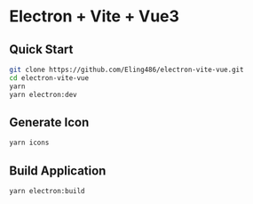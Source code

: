 # Electron + Vite + Vue3

## Quick Start
```bash
git clone https://github.com/Eling486/electron-vite-vue.git
cd electron-vite-vue
yarn
yarn electron:dev
```

## Generate Icon
```bash
yarn icons
```

## Build Application
```bash
yarn electron:build
```